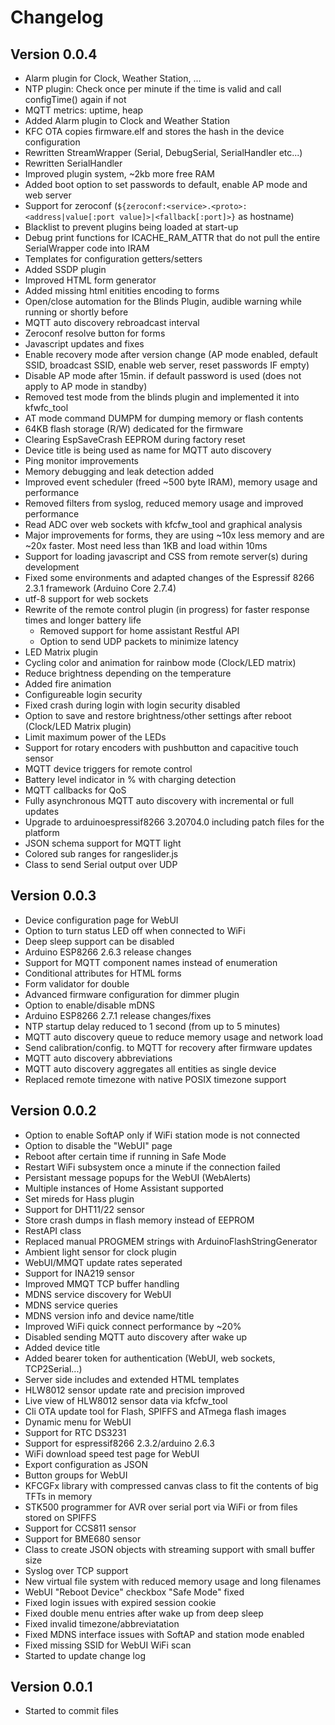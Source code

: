 # Changelog

## Version 0.0.4

- Alarm plugin for Clock, Weather Station, ...
- NTP plugin: Check once per minute if the time is valid and call configTime() again if not
- MQTT metrics: uptime, heap
- Added Alarm plugin to Clock and Weather Station
- KFC OTA copies firmware.elf and stores the hash in the device configuration
- Rewritten StreamWrapper (Serial, DebugSerial, SerialHandler etc...)
- Rewritten SerialHandler
- Improved plugin system, ~2kb more free RAM
- Added boot option to set passwords to default, enable AP mode and web server
- Support for zeroconf (`${zeroconf:<service>.<proto>:<address|value[:port value]>|<fallback[:port]>}` as hostname)
- Blacklist to prevent plugins being loaded at start-up
- Debug print functions for ICACHE_RAM_ATTR that do not pull the entire SerialWrapper code into IRAM
- Templates for configuration getters/setters
- Added SSDP plugin
- Improved HTML form generator
- Added missing html enitities encoding to forms
- Open/close automation for the Blinds Plugin, audible warning while running or shortly before
- MQTT auto discovery rebroadcast interval
- Zeroconf resolve button for forms
- Javascript updates and fixes
- Enable recovery mode after version change (AP mode enabled, default SSID, broadcast SSID, enable web server, reset passwords IF empty)
- Disable AP mode after 15min. if default password is used (does not apply to AP mode in standby)
- Removed test mode from the blinds plugin and implemented it into kfwfc_tool
- AT mode command DUMPM for dumping memory or flash contents
- 64KB flash storage (R/W) dedicated for the firmware
- Clearing EspSaveCrash EEPROM during factory reset
- Device title is being used as name for MQTT auto discovery
- Ping monitor improvements
- Memory debugging and leak detection added
- Improved event scheduler (freed ~500 byte IRAM), memory usage and performance
- Removed filters from syslog, reduced memory usage and improved performance
- Read ADC over web sockets with kfcfw_tool and graphical analysis
- Major improvements for forms, they are using ~10x less memory and are ~20x faster. Most need less than 1KB and load within 10ms
- Support for loading javascript and CSS from remote server(s) during development
- Fixed some environments and adapted changes of the Espressif 8266 2.3.1 framework (Arduino Core 2.7.4)
- utf-8 support for web sockets
- Rewrite of the remote control plugin (in progress) for faster response times and longer battery life
  - Removed support for home assistant Restful API
  - Option to send UDP packets to minimize latency
- LED Matrix plugin
- Cycling color and animation for rainbow mode (Clock/LED matrix)
- Reduce brightness depending on the temperature
- Added fire animation
- Configureable login security
- Fixed crash during login with login security disabled
- Option to save and restore brightness/other settings after reboot (Clock/LED Matrix plugin)
- Limit maximum power of the LEDs
- Support for rotary encoders with pushbutton and capacitive touch sensor
- MQTT device triggers for remote control
- Battery level indicator in % with charging detection
- MQTT callbacks for QoS
- Fully asynchronous MQTT auto discovery with incremental or full updates
- Upgrade to arduinoespressif8266 3.20704.0 including patch files for the platform
- JSON schema support for MQTT light
- Colored sub ranges for rangeslider.js
- Class to send Serial output over UDP

## Version 0.0.3

- Device configuration page for WebUI
- Option to turn status LED off when connected to WiFi
- Deep sleep support can be disabled
- Arduino ESP8266 2.6.3 release changes
- Support for MQTT component names instead of enumeration
- Conditional attributes for HTML forms
- Form validator for double
- Advanced firmware configuration for dimmer plugin
- Option to enable/disable mDNS
- Arduino ESP8266 2.7.1 release changes/fixes
- NTP startup delay reduced to 1 second (from up to 5 minutes)
- MQTT auto discovery queue to reduce memory usage and network load
- Send calibration/config. to MQTT for recovery after firmware updates
- MQTT auto discovery abbreviations
- MQTT auto discovery aggregates all entities as single device
- Replaced remote timezone with native POSIX timezone support

## Version 0.0.2

- Option to enable SoftAP only if WiFi station mode is not connected
- Option to disable the "WebUI" page
- Reboot after certain time if running in Safe Mode
- Restart WiFi subsystem once a minute if the connection failed
- Persistant message popups for the WebUI (WebAlerts)
- Multiple instances of Home Assistant supported
- Set mireds for Hass plugin
- Support for DHT11/22 sensor
- Store crash dumps in flash memory instead of EEPROM
- RestAPI class
- Replaced manual PROGMEM strings with ArduinoFlashStringGenerator
- Ambient light sensor for clock plugin
- WebUI/MMQT update rates seperated
- Support for INA219 sensor
- Improved MMQT TCP buffer handling
- MDNS service discovery for WebUI
- MDNS service queries
- MDNS version info and device name/title
- Improved WiFi quick connect performance by ~20%
- Disabled sending MQTT auto discovery after wake up
- Added device title
- Added bearer token for authentication (WebUI, web sockets, TCP2Serial...)
- Server side includes and extended HTML templates
- HLW8012 sensor update rate and precision improved
- Live view of HLW8012 sensor data via kfcfw_tool
- Cli OTA update tool for Flash, SPIFFS and ATmega flash images
- Dynamic menu for WebUI
- Support for RTC DS3231
- Support for espressif8266 2.3.2/arduino 2.6.3
- WiFi download speed test page for WebUI
- Export configuration as JSON
- Button groups for WebUI
- KFCGFx library with compressed canvas class to fit the contents of big TFTs in memory
- STK500 programmer for AVR over serial port via WiFi or from files stored on SPIFFS
- Support for CCS811 sensor
- Support for BME680 sensor
- Class to create JSON objects with streaming support with small buffer size
- Syslog over TCP support
- New virtual file system with reduced memory usage and long filenames
- WebUI "Reboot Device" checkbox "Safe Mode" fixed
- Fixed login issues with expired session cookie
- Fixed double menu entries after wake up from deep sleep
- Fixed invalid timezone/abbreviatation
- Fixed MDNS interface issues with SoftAP and station mode enabled
- Fixed missing SSID for WebUI WiFi scan
- Started to update change log

## Version 0.0.1

- Started to commit files
